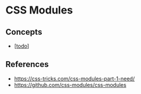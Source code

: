 # CSS Modules

## Concepts

- [[todo]]

## References

- https://css-tricks.com/css-modules-part-1-need/
- https://github.com/css-modules/css-modules 


[//begin]: # "Autogenerated link references for markdown compatibility"
[todo]: ../../../../../../../../_site/todo "Todo"
[//end]: # "Autogenerated link references"